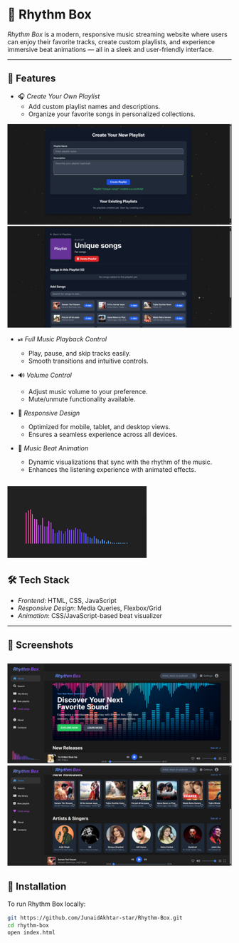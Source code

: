 # 🎵 Rhythm Box

*Rhythm Box* is a modern, responsive music streaming website where users can enjoy their favorite tracks, create custom playlists, and experience immersive beat animations — all in a sleek and user-friendly interface.

---

## 🚀 Features

- 🎧 *Create Your Own Playlist*
  - Add custom playlist names and descriptions.
  - Organize your favorite songs in personalized collections.

![image alt](https://github.com/JunaidAkhtar-star/Rhythm-Box/blob/5b945ea760ef36316b94942862d1b506e0aa3061/Screenshot%20(69).png) ![image alt](https://github.com/JunaidAkhtar-star/Rhythm-Box/blob/b30fab5aa19f656a6dffede3d3a26712f9c8c35f/Screenshot%20(68).png)
- ⏯ *Full Music Playback Control*
  - Play, pause, and skip tracks easily.
  - Smooth transitions and intuitive controls.

- 🔊 *Volume Control*
  - Adjust music volume to your preference.
  - Mute/unmute functionality available.

- 📱 *Responsive Design*
  - Optimized for mobile, tablet, and desktop views.
  - Ensures a seamless experience across all devices.

- 🌈 *Music Beat Animation*
  - Dynamic visualizations that sync with the rhythm of the music.
  - Enhances the listening experience with animated effects.

![image alt](https://github.com/JunaidAkhtar-star/Rhythm-Box/blob/758db32958693a81ac62ad1d40ccbc4ea143206a/Screenshot%20(73).png)
---

## 🛠 Tech Stack

- *Frontend*: HTML, CSS, JavaScript
- *Responsive Design*: Media Queries, Flexbox/Grid
- *Animation*: CSS/JavaScript-based beat visualizer

---

## 📸 Screenshots

![image alt](https://github.com/JunaidAkhtar-star/Rhythm-Box/blob/c67da2eaec9377d55e6bb344fb3bfbfc8bdbf6b5/Screenshot%20(70).png)
![image alt](https://github.com/JunaidAkhtar-star/Rhythm-Box/blob/c51d618b7005073539783f20af7cbd0e0846c5ad/Screenshot%20(72).png)
---

## 🔧 Installation

To run Rhythm Box locally:

```bash
git https://github.com/JunaidAkhtar-star/Rhythm-Box.git
cd rhythm-box
open index.html
